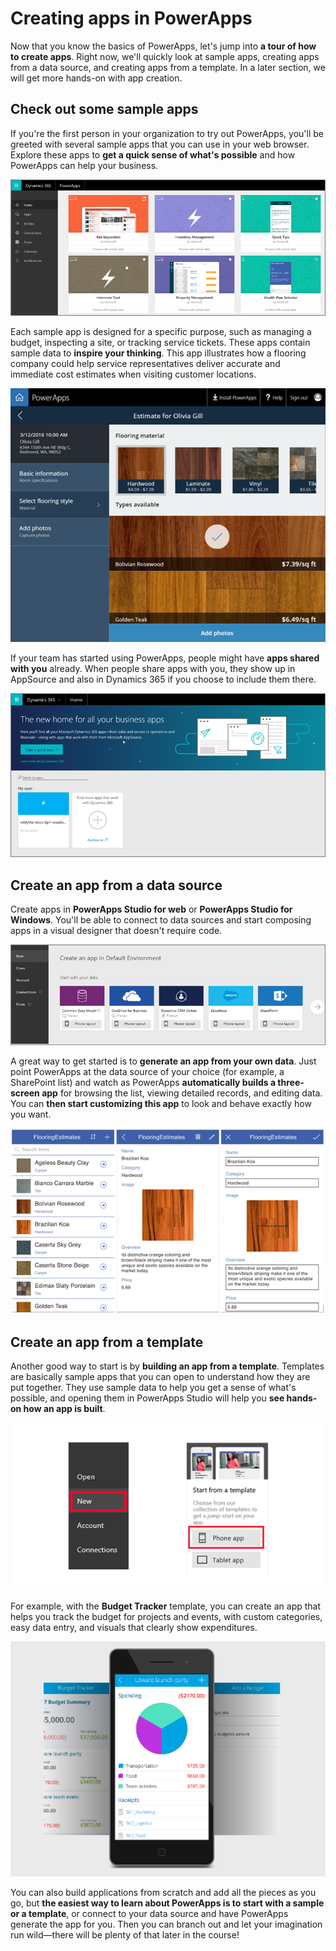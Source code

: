 <properties
   pageTitle="Using PowerApps | Microsoft PowerApps"
   description="Look at the different ways you can create apps"
   services=""
   suite="powerapps"
   documentationCenter="na"
   authors="mgblythe"
   manager="anneta"
   editor=""
   tags=""
   featuredVideoId=""
   courseDuration="5m"/>

<tags
   ms.service="powerapps"
   ms.devlang="na"
   ms.topic="get-started-article"
   ms.tgt_pltfrm="na"
   ms.workload="na"
   ms.date="10/04/2016"
   ms.author="mblythe"/>

# Creating apps in PowerApps

Now that you know the basics of PowerApps, let's jump into **a tour of how to create apps**. Right now, we'll quickly look at sample apps, creating apps from a data source, and creating apps from a template. In a later section, we will get more hands-on with app creation.

## Check out some sample apps

If you're the first person in your organization to try out PowerApps, you'll be greeted with several sample apps that you can use in your web browser. Explore these apps to **get a quick sense of what's possible** and how PowerApps can help your business.

![PowerApps sample apps](./media/learning-using-powerapps/powerapps-samples.png)

Each sample app is designed for a specific purpose, such as managing a budget, inspecting a site, or tracking service tickets. These apps contain sample data to **inspire your thinking**. This app illustrates how a flooring company could help service representatives deliver accurate and immediate cost estimates when visiting customer locations.

![PowerApps flooring sample app](./media/learning-using-powerapps/powerapps-flooring-sample.png)

If your team has started using PowerApps, people might have **apps shared with you** already. When people share apps with you, they show up in AppSource and also in Dynamics 365 if you choose to include them there.

![PowerApps sharing](./media/learning-using-powerapps/powerapps-sharing.png)

## Create an app from a data source

Create apps in **PowerApps Studio for web** or **PowerApps Studio for Windows**. You'll be able to connect to data sources and start composing apps in a visual designer that doesn't require code.

![PowerApps app from data](./media/learning-using-powerapps/powerapps-app-from-data.png)

A great way to get started is to **generate an app from your own data**. Just point PowerApps at the data source of your choice (for example, a SharePoint list) and watch as PowerApps **automatically builds a three-screen app** for browsing the list, viewing detailed records, and editing data. You can **then start customizing this app** to look and behave exactly how you want.

![PowerApps three screen app](./media/learning-using-powerapps/powerapps-three-screen-app.png)

## Create an app from a template

Another good way to start is by **building an app from a template**. Templates are basically sample apps that you can open to understand how they are put together. They use sample data to help you get a sense of what's possible, and opening them in PowerApps Studio will help you **see hands-on how an app is built**.

![PowerApps app template](./media/learning-using-powerapps/powerapps-templates.png)

For example, with the **Budget Tracker** template, you can create an app that helps you track the budget for projects and events, with custom categories, easy data entry, and visuals that clearly show expenditures.

![PowerApps budget tracker template](./media/learning-using-powerapps/powerapps-budget-tracker.png)

You can also build applications from scratch and add all the pieces as you go, but **the easiest way to learn about PowerApps is to start with a sample or a template**, or connect to your data source and have PowerApps generate the app for you. Then you can branch out and let your imagination run wild—there will be plenty of that later in the course!